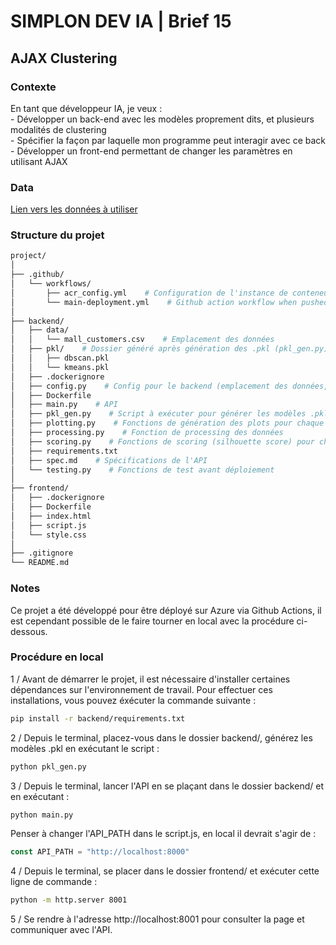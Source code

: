 # SIMPLON DEV IA | Brief 15

## AJAX Clustering

### Contexte

En tant que développeur IA, je veux :<br>
    - Développer un back-end avec les modèles proprement dits, et plusieurs modalités de clustering<br>
    - Spécifier la façon par laquelle mon programme peut interagir avec ce back<br>
    - Développer un front-end permettant de changer les paramètres en utilisant AJAX<br>

### Data

[Lien vers les données à utiliser](https://www.kaggle.com/datasets/vjchoudhary7/customer-segmentation-tutorial-in-python)

### Structure du projet

```bash
project/
│
├── .github/
│   └── workflows/
│       ├── acr_config.yml    # Configuration de l'instance de conteneurs Azure (utilisé par le workflow)
│       └── main-deployment.yml    # Github action workflow when pushed on main branch
│
├── backend/
│   ├── data/
│   │   └── mall_customers.csv    # Emplacement des données
│   ├── pkl/    # Dossier généré après génération des .pkl (pkl_gen.py)
│   │   ├── dbscan.pkl
│   │   └── kmeans.pkl
│   ├── .dockerignore
│   ├── config.py    # Config pour le backend (emplacement des données, etc.)
│   ├── Dockerfile
│   ├── main.py    # API
│   ├── pkl_gen.py    # Script à exécuter pour générer les modèles .pkl
│   ├── plotting.py    # Fonctions de génération des plots pour chaque modèle
│   ├── processing.py    # Fonction de processing des données
│   ├── scoring.py    # Fonctions de scoring (silhouette score) pour chaque modèle
│   ├── requirements.txt
│   ├── spec.md    # Spécifications de l'API
│   └── testing.py    # Fonctions de test avant déploiement
│
├── frontend/
│   ├── .dockerignore
│   ├── Dockerfile
│   ├── index.html
│   ├── script.js
│   └── style.css
│
├── .gitignore
└── README.md
```
### Notes

Ce projet a été développé pour être déployé sur Azure via Github Actions, il est cependant possible de le faire tourner en local avec la procédure ci-dessous.

### Procédure en local

1 / Avant de démarrer le projet, il est nécessaire d'installer certaines dépendances sur l'environnement de travail. Pour effectuer ces installations, vous pouvez éxécuter la commande suivante :
```bash
pip install -r backend/requirements.txt
```
2 / Depuis le terminal, placez-vous dans le dossier backend/, générez les modèles .pkl en exécutant le script :
```bash
python pkl_gen.py
```
3 / Depuis le terminal, lancer l'API en se plaçant dans le dossier backend/ et en exécutant :
```bash
python main.py
```
Penser à changer l'API_PATH dans le script.js, en local il devrait s'agir de :
```js
const API_PATH = "http://localhost:8000"
```
4 / Depuis le terminal, se placer dans le dossier frontend/ et exécuter cette ligne de commande :
```bash
python -m http.server 8001
```
5 / Se rendre à l'adresse http://localhost:8001 pour consulter la page et communiquer avec l'API.
